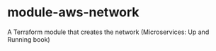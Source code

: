 # module-aws-network
A Terraform module that creates the network (Microservices: Up and Running book)
